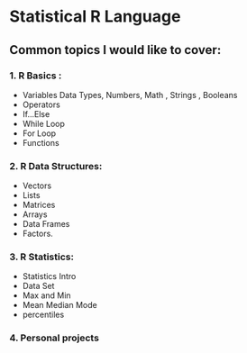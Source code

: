 # Statistical R Language
## Common topics I would like to cover:

### 1. R Basics :
   * Variables Data Types, Numbers,  Math , Strings , Booleans
   * Operators
   * If...Else
   * While Loop
   * For Loop
   * Functions
   
### 2. R Data Structures:
   * Vectors
   * Lists
   * Matrices
   * Arrays
   * Data Frames
   * Factors.

### 3. R Statistics: 
   * Statistics Intro
   * Data Set
   * Max and Min
   * Mean Median Mode
   * percentiles
   
### 4. Personal projects
   
